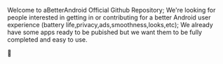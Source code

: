 Welcome to aBetterAndroid Official Github Repository;
We're looking for people interested in getting in or contributing for a better Android user experience (battery life,privacy,ads,smoothness,looks,etc);
We already have some apps ready to be pubished but we want them to be fully completed and easy to use.

👋

<!---
aBetterAndroid-Official/aBetterAndroid-Official is a ✨ special ✨ repository because its `README.md` (this file) appears on your GitHub profile.
You can click the Preview link to take a look at your changes.
--->
